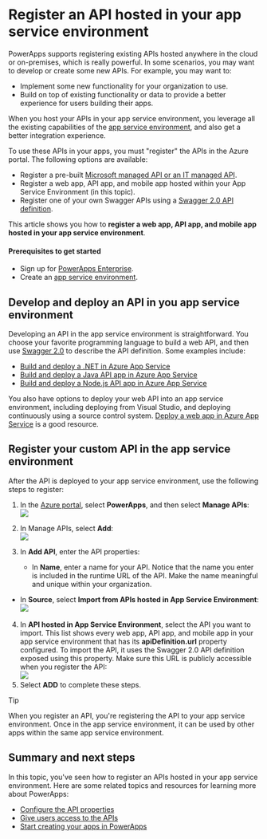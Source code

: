 <properties
    pageTitle="Develop or create an API hosted in the app service environment in PowerApps Enterprise | Microsoft Azure"
    description="Learn how to register a custom API hosted in app service environment in the Azure portal"
    services=""
    suite="powerapps"
    documentationCenter="" 
    authors="MandiOhlinger"
    manager="dwrede"
    editor=""/>

<tags
   ms.service="powerapps"
   ms.devlang="na"
   ms.topic="article"
   ms.tgt_pltfrm="na"
   ms.workload="na" 
   ms.date="12/09/2015"
   ms.author="guayan"/>

# Register an API hosted in your app service environment
PowerApps supports registering existing APIs hosted anywhere in the cloud or on-premises, which is really powerful. In some scenarios, you may want to develop or create some new APIs. For example, you may want to:

* Implement some new functionality for your organization to use.
* Build on top of existing functionality or data to provide a better experience for users building their apps.

When you host your APIs in your app service environment, you leverage all the existing capabilities of the [app service environment](../app-service-app-service-environment-intro.md), and also get a better integration experience.

To use these APIs in your apps, you must "register" the APIs in the Azure portal. The following options are available: 

* Register a pre-built [Microsoft managed API or an IT managed API](powerapps-register-from-available-apis.md).
* Register a web app, API app, and mobile app hosted within your App Service Environment (in this topic).
* Register one of your own Swagger APIs using a [Swagger 2.0 API definition](powerapps-register-existing-api-from-api-definition.md).

This article shows you how to **register a web app, API app, and mobile app hosted in your app service environment**.

#### Prerequisites to get started
* Sign up for [PowerApps Enterprise](powerapps-get-started-azure-portal.md).
* Create an [app service environment](powerapps-get-started-azure-portal.md).

## Develop and deploy an API in you app service environment
Developing an API in the app service environment is straightforward. You choose your favorite programming language to build a web API, and then use [Swagger 2.0](http://swagger.io) to describe the API definition. Some examples include:  

* [Build and deploy a .NET in Azure App Service](../app-service-api-dotnet-get-started.md)
* [Build and deploy a Java API app in Azure App Service](../app-service-api-java-api-app.md)
* [Build and deploy a Node.js API app in Azure App Service](../app-service-api-nodejs-api-app.md)

You also have options to deploy your web API into an app service environment, including deploying from Visual Studio, and deploying continuously using a source control system.  [Deploy a web app in Azure App Service](../web-sites-deploy.md) is a good resource. 

## Register your custom API in the app service environment
After the API is deployed to your app service environment, use the following steps to register:

1. In the [Azure portal](https://portal.azure.com/), select **PowerApps**, and then select **Manage APIs**:  
![][11]
2. In Manage APIs, select **Add**:  
![][12]  
3. In **Add API**, enter the API properties:  

   * In **Name**, enter a name for your API. Notice that the name you enter is included in the runtime URL of the API. Make the name meaningful and unique within your organization.    
* In **Source**, select **Import from APIs hosted in App Service Environment**:  
![][13]

4. In **API hosted in App Service Environment**, select the API you want to import. This list shows every web app, API app, and mobile app in your app service environment  that has its **apiDefinition.url** property configured. To import the API, it uses the Swagger 2.0 API definition exposed using this property. Make sure this URL is publicly accessible when you register the API:  
![][14]
5. Select **ADD** to complete these steps.

> [!TIP]
> When you register an API, you're registering the API to your app service environment. Once in the app service environment, it can be used by other apps within the same app service environment.
> 
> 
## Summary and next steps
In this topic, you've seen how to register an APIs hosted in your app service environment. Here are some related topics and resources for learning more about PowerApps: 

* [Configure the API properties](powerapps-configure-apis.md)
* [Give users access to the APIs](powerapps-manage-api-connection-user-access.md)
* [Start creating your apps in PowerApps](https://powerapps.microsoft.com/tutorials/)

<!--Reference-->

[11]: ./media/powerapps-register-api-hosted-in-app-service/registered-apis-part.png
[12]: ./media/powerapps-register-api-hosted-in-app-service/add-api-button.png
[13]: ./media/powerapps-register-api-hosted-in-app-service/add-api-blade.png
[14]: ./media/powerapps-register-api-hosted-in-app-service/add-api-select-from-ase.png
